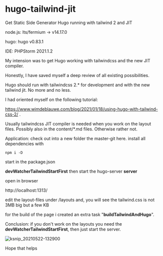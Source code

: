 # hugo-tailwind-jit
Get Static Side Generator Hugo running with tailwind 2 and JIT

node.js: lts/fermium -> v14.17.0

hugo: hugo v0.83.1

IDE: PHPStorm 2021.1.2

My intension was to get Hugo working with tailwindcss and the new JIT compiler.

Honestly, I have saved myself a deep review of all existing possibilities.

Hugo should run with tailwindcss 2.* for development and with the new tailwind jit. No more and no less.

I had oriented myself on the following tutorial:

https://www.wimdeblauwe.com/blog/2021/01/18/using-hugo-with-tailwind-css-2/ .

Usually tailwindcss JIT compiler is needed when you work on the layout files. Possibly also in the content/*.md files. Otherwise rather not.

Application:
check out into a new folder the master-git here.
install all dependencies with 
```shell
npm i -D
```

start in the package.json

**devWatcherTailwindStartFirst**
then start the hugo-server
**server**

open in browser 

http://localhost:1313/

edit the layout-files under /layouts and, you will see the tailwind.css is not 3MB big but a few KB

for the build of the page i created an extra task "**buildTailwindAndHugo**".

Conclusion: if you don't work on the layouts you need the **devWatcherTailwindStartFirst**, then just start the server. 

![ksnip_20210522-132900](https://user-images.githubusercontent.com/84433563/119225757-216e3280-bb06-11eb-903e-cd4ff937a339.png)

Hope that helps
